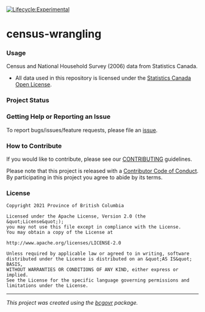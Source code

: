 [![Lifecycle:Experimental](https://img.shields.io/badge/Lifecycle-Experimental-339999)](<Redirect-URL>)


census-wrangling
============================

### Usage

Census and National Household Survey (2006) data from Statistics Canada. 

* All data used in this repository is licensed under the [Statistics Canada Open License](https://www.statcan.gc.ca/eng/reference/licence).



### Project Status

### Getting Help or Reporting an Issue

To report bugs/issues/feature requests, please file an [issue](https://github.com/bcgov/census-wrangling/issues/).

### How to Contribute

If you would like to contribute, please see our [CONTRIBUTING](CONTRIBUTING.md) guidelines.

Please note that this project is released with a [Contributor Code of Conduct](CODE_OF_CONDUCT.md). By participating in this project you agree to abide by its terms.

### License

```
Copyright 2021 Province of British Columbia

Licensed under the Apache License, Version 2.0 (the &quot;License&quot;);
you may not use this file except in compliance with the License.
You may obtain a copy of the License at

http://www.apache.org/licenses/LICENSE-2.0

Unless required by applicable law or agreed to in writing, software distributed under the License is distributed on an &quot;AS IS&quot; BASIS,
WITHOUT WARRANTIES OR CONDITIONS OF ANY KIND, either express or implied.
See the License for the specific language governing permissions and limitations under the License.
```
---
*This project was created using the [bcgovr](https://github.com/bcgov/bcgovr) package.* 
